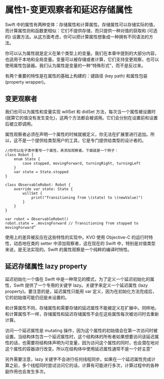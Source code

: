 # 属性1-变更观察者和延迟存储属性

Swift 中的属性有两种变体：存储属性和计算属性。存储属性可以存储实际的值，而计算属性则和函数更相似：它们不提供存储，而只提供一种对值的获取和 (可选的) 设置方法。从这方面考虑，你可以把计算属性想象成一种拥有不同语法的方法。

你可以认为属性就是定义在某个类型上的变量。我们在本章中提到的大部分内容，也适用于本地和全局变量。变量可以被存储或者计算，它们支持变更观察，也可以使用属性包装器。我们认为属性是变量的一种“特殊形式”，而不是反过来。

有两个重要的特性是在属性的基础上构建的：键路径 (key path) 和属性包装 (property wrapper)。


## 变更观察者

我们也可以为属性和变量实现 willSet 和 didSet 方法，每次当一个属性被设置时 (就算它的值没有发生变化)，这两个方法都会被调用。它们会分别在设置前和设置后被立即调用。

属性观察者必须在声明一个属性的时候就被定义，你无法在扩展里进行追加。所以，这不是一个提供给类型用户的工具，它是专门提供给类型的设计者的。

```
//你可以在子类中重写一个属性，来添加观察者。下面就是一个例子：
class Robot {
	enum State {
		case stopped, movingForward, turningRight, turningLeft
	}
	var state = State.stopped
}

class ObservableRobot: Robot {
	override var state: State {
		willSet {
			print("Transitioning from \(state) to \(newValue)")
		}
	}
}

var robot = ObservableRobot()
robot.state = .movingForward // Transitioning from stopped to movingForward”
```

使用上的差异被反应在这些特性的实现中。KVO 使用 Objective-C 的运行时特性，动态地在类的 setter 中添加观察者，这在现在的 Swift 中，特别是对值类型来说，是无法实现的。Swift 的属性观察是一个纯粹的编译时特性。

## 延迟存储属性 lazy property

延迟初始化一个值在 Swift 中是一种常见的模式，为了定义一个延迟初始化的属性，Swift 提供了一个专用的关键字 lazy。关键字来定义一个延迟属性 (lazy property)。要注意的是，延迟属性只能用 var 定义，因为在初始化方法完成后，它的初始值可能仍旧是未设置的。

和计算属性不同，存储属性和需要存储的延迟属性不能被定义在扩展中。同样地，和计算属性不一样，存储属性和延迟存储属性不会在这些属性每次被访问时去重新计算。

访问一个延迟属性是 mutating 操作，因为这个属性的初始值会在第一次访问时被设置。当结构体包含一个延迟属性时，这个结构体的所有者如果想要访问该延迟属性的话，也需要将结构体声明为可变量，因为访问这个属性的同时，也会潜在地对这个属性的容器进行改变。所以在结构体中使用延迟属性通常不是一个好主意”

另外需要注意，lazy 关键字不会进行任何线程同步。如果在一个延迟属性完成计算之前，多个线程同时尝试访问它的话，计算有可能进行多次，计算过程中的各种副作用也会发生多次。
